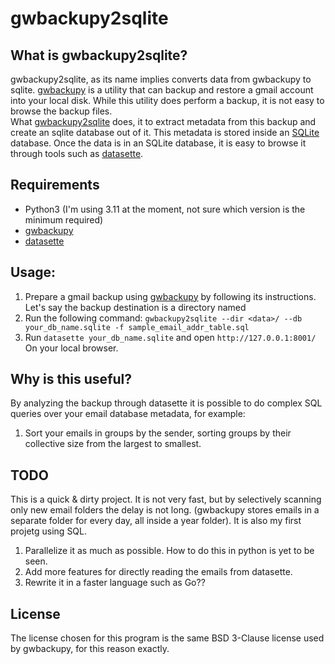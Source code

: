 gwbackupy2sqlite
================

What is gwbackupy2sqlite?
-------------------------

gwbackupy2sqlite, as its name implies converts data from gwbackupy to sqlite.
[gwbackupy](https://github.com/smartondev/gwbackupy) is a utility that can backup and restore a gmail account into your local disk.
While this utility does perform a backup, it is not easy to browse the backup files.  
What [gwbackupy2sqlite](https://github.com/udif/gwbackupy2sqlite) does, it to extract metadata from this backup and create an sqlite database out of it.
This metadata is stored inside an [SQLite](https://www.sqlite.org/) database. Once the data is in an SQLite database, it is easy to browse it through tools such as [datasette](https://datasette.io/).

Requirements
------------
* Python3 (I'm using 3.11 at the moment, not sure which version is the minimum required)
* [gwbackupy](https://github.com/smartondev/gwbackupy)
* [datasette](https://datasette.io/)

Usage:
------
1. Prepare a gmail backup using [gwbackupy](https://github.com/smartondev/gwbackupy) by following its instructions. Let's say the backup destination is a directory named <data>
2. Run the following command: `gwbackupy2sqlite --dir <data>/ --db your_db_name.sqlite -f sample_email_addr_table.sql`
3. Run `datasette your_db_name.sqlite` and open `http://127.0.0.1:8001/` On your local browser.

Why is this useful?
-------------------
By analyzing the backup through datasette it is possible to do complex SQL queries over your email database metadata, for example:
1. Sort your emails in groups by the sender, sorting groups by their collective size from the largest to smallest.

TODO
----
This is a quick & dirty project. It is not very fast, but by selectively scanning only new email folders the delay is not long.
(gwbackupy stores emails in a separate folder for every day, all inside a year folder). It is also my first projetg using SQL.
1. Parallelize it as much as possible. How to do this in python is yet to be seen.
2. Add more features for directly reading the emails from datasette.
3. Rewrite it in a faster language such as Go??

License
-------
The license chosen for this program is the same BSD 3-Clause license used by gwbackupy, for this reason exactly.

